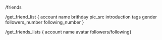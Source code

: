 /friends

/get_friend_list
{
  account
  name
  brithday
  pic_src
  introduction
  tags
  gender
  followers_number
  following_number
}

/get_friends_lists
{
account
name
avatar
followers/following}
